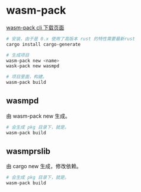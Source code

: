 # wasm-pack

[wasm-pack cli 下载页面](https://rustwasm.github.io/wasm-pack/installer/)

```bash
# 安装，由于是 0.x 使用了高版本 rust 的特性需要最新rust
cargo install cargo-generate

# 生成项目
wasm-pack new <name>
wask-pack new wasmpd

# 项目里面，构建。
wasm-pack build
```

## wasmpd

由 wasm-pack new 生成。

```bash
# 会生成 pkg 目录下，就是。
wasm-pack build
```

## wasmprslib

由 cargo new 生成，修改依赖。

```bash
# 会生成 pkg 目录下，就是。
wasm-pack build
```
